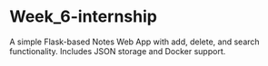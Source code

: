 # Week_6-internship
A simple Flask-based Notes Web App with add, delete, and search functionality. Includes JSON storage and Docker support.
